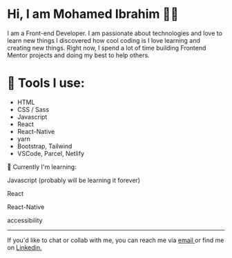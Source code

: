 <h1>Hi, I am Mohamed Ibrahim 👨‍💻</h1>


<p>I am a Front-end Developer. I am passionate about technologies and love to learn new things I discovered how cool coding is I love learning and creating new things. Right now, I spend a lot of time building Frontend Mentor projects and doing my best to help others.</p>


<h1>🔨 Tools I use:</h1>

<ul>
  <li>HTML</li>
   <li>CSS / Sass</li>
   <li>Javascript</li>
   <li>React</li>
   <li>React-Native</li>
   <li>yarn</li>
  <li>Bootstrap, Tailwind</li>
  <li>VSCode, Parcel, Netlify</li>
</ul>

<p>🌱 Currently I'm learning:</p>

<p>Javascript (probably will be learning it forever)</p>
<p>React</p>
<p>React-Native</p>
<p>accessibility</p>

<hr/>

<p>If you'd like to chat or collab with me, you can reach me via <a href="mailto:m00ibrahim257@gmail.com" > email </a>or find me on <a href="https://www.linkedin.com/in/mohamed-ibrahim-096858216/" >Linkedin.</a> </p>
